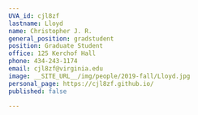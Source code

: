 ```yaml
---
UVA_id: cjl8zf
lastname: Lloyd
name: Christopher J. R.
general_position: gradstudent
position: Graduate Student
office: 125 Kerchof Hall
phone: 434-243-1174
email: cjl8zf@virginia.edu
image: __SITE_URL__/img/people/2019-fall/Lloyd.jpg
personal_page: https://cjl8zf.github.io/
published: false

---
```

